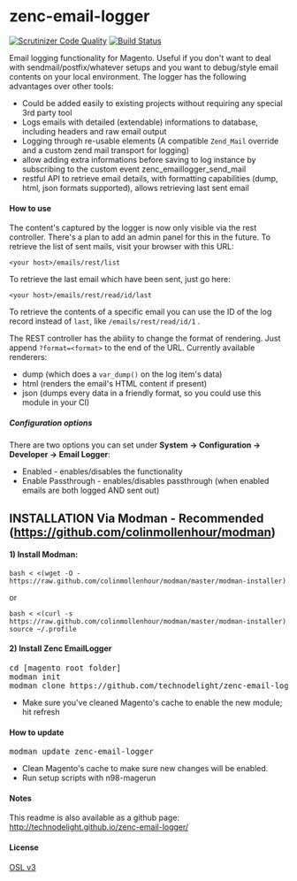zenc-email-logger
=================

[![Scrutinizer Code Quality](https://scrutinizer-ci.com/g/technodelight/zenc-email-logger/badges/quality-score.png?b=master)](https://scrutinizer-ci.com/g/technodelight/zenc-email-logger/?branch=master)
[![Build Status](https://scrutinizer-ci.com/g/technodelight/zenc-email-logger/badges/build.png?b=master)](https://scrutinizer-ci.com/g/technodelight/zenc-email-logger/build-status/master)

Email logging functionality for Magento. Useful if you don't want to deal with sendmail/postfix/whatever setups and you want to debug/style email contents on your local environment.
The logger has the following advantages over other tools:

 - Could be added easily to existing projects without requiring any special 3rd party tool
 - Logs emails with detailed (extendable) informations to database, including headers and raw email output
 - Logging through re-usable elements (A compatible `Zend_Mail` override and a custom zend mail transport for logging)
 - allow adding extra informations before saving to log instance by subscribing to the custom event zenc_emaillogger_send_mail
 - restful API to retrieve email details, with formatting capabilities (dump, html, json formats supported), allows retrieving last sent email

#### How to use
 The content's captured by the logger is now only visible via the rest controller. There's a plan to add an admin panel for this in the future.
 To retrieve the list of sent mails, visit your browser with this URL:
```
<your host>/emails/rest/list
```
 To retrieve the last email which have been sent, just go here:
```
<your host>/emails/rest/read/id/last
```
 To retrieve the contents of a specific email you can use the ID of the log record instead of `last`, like `/emails/rest/read/id/1` .
 
 The REST controller has the ability to change the format of rendering. Just append `?format=<format>` to the end of the URL. Currently available renderers:
 - dump (which does a `var_dump()` on the log item's data)
 - html (renders the email's HTML content if present)
 - json (dumps every data in a friendly format, so you could use this module in your CI)

##### Configuration options

There are two options you can set under **System -> Configuration -> Developer -> Email Logger**:

- Enabled - enables/disables the functionality
- Enable Passthrough - enables/disables passthrough (when enabled emails are both logged AND sent out)

## INSTALLATION Via Modman - Recommended (https://github.com/colinmollenhour/modman)

#### 1) Install Modman:

```
bash < <(wget -O - https://raw.github.com/colinmollenhour/modman/master/modman-installer)
```

or

```
bash < <(curl -s https://raw.github.com/colinmollenhour/modman/master/modman-installer)
source ~/.profile
```

#### 2) Install Zenc EmailLogger

<pre>
cd [magento root folder]
modman init
modman clone https://github.com/technodelight/zenc-email-logger.git
</pre>

 - Make sure you've cleaned Magento's cache to enable the new module; hit refresh

#### How to update
<pre>
modman update zenc-email-logger
</pre>

 - Clean Magento's cache to make sure new changes will be enabled.
 - Run setup scripts with n98-magerun

#### Notes
 This readme is also available as a github page: http://technodelight.github.io/zenc-email-logger/
 
#### License
 [OSL v3](http://opensource.org/licenses/OSL-3.0)
